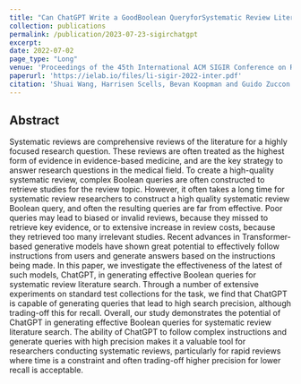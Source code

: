 ```yaml
---
title: "Can ChatGPT Write a GoodBoolean QueryforSystematic Review Literature Search?"
collection: publications
permalink: /publication/2023-07-23-sigirchatgpt
excerpt: 
date: 2022-07-02
page_type: "Long"
venue: 'Proceedings of the 45th International ACM SIGIR Conference on Research and Development in Information Retrieval (SIGIR 2022)'
paperurl: 'https://ielab.io/files/li-sigir-2022-inter.pdf'
citation: 'Shuai Wang, Harrisen Scells, Bevan Koopman and Guido Zuccon. 2023. Can ChatGPT Write a GoodBoolean QueryforSystematic Review Literature Search? In Proceedings of the 46th International ACM SIGIR Conference on Research and Development in Information Retrieval (SIGIR 2023).'
---
```

## Abstract
Systematic reviews are comprehensive reviews of the literature for a highly focused research question. These reviews are often treated as the highest form of evidence in evidence-based medicine, and are the key strategy to answer research questions in the medical field. To create a high-quality systematic review, complex Boolean queries are often constructed to retrieve studies for the review topic. However, it often takes a long time for systematic review researchers to construct a high quality systematic review Boolean query, and often the resulting queries are far from effective. Poor queries may lead to biased or invalid reviews, because they missed to retrieve key evidence, or to extensive increase in review costs, because they retrieved too many irrelevant studies. Recent advances in Transformer-based generative models have shown great potential to effectively follow instructions from users and generate answers based on the instructions being made. In this paper, we investigate the effectiveness of the latest of such models, ChatGPT, in generating effective Boolean queries for systematic review literature search. Through a number of extensive experiments on standard test collections for the task, we find that ChatGPT is capable of generating queries that lead to high search precision, although trading-off this for recall. Overall, our study demonstrates the potential of ChatGPT in generating effective Boolean queries for systematic review literature search. The ability of ChatGPT to follow complex instructions and generate queries with high precision makes it a valuable tool for researchers conducting systematic reviews, particularly for rapid reviews where time is a constraint and often trading-off higher precision for lower recall is acceptable.